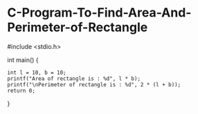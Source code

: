 # C-Program-To-Find-Area-And-Perimeter-of-Rectangle
#include <stdio.h>
 
int main()
{
 
    int l = 10, b = 10;
    printf("Area of rectangle is : %d", l * b);
    printf("\nPerimeter of rectangle is : %d", 2 * (l + b));
    return 0;
}
